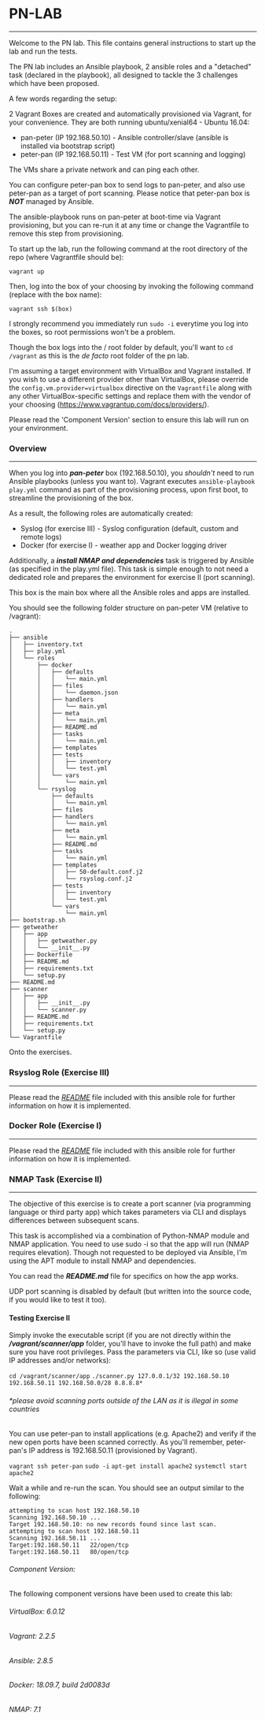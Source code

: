 # PN-LAB
---

Welcome to the PN lab. This file contains general instructions to start up the lab and run the tests.

The PN lab includes an Ansible playbook, 2 ansible roles and a "detached" task (declared in the playbook), all designed to tackle the 3 challenges which have been proposed.

A few words regarding the setup:

2 Vagrant Boxes are created and automatically provisioned via Vagrant, for your convenience.
They are both running ubuntu/xenial64 - Ubuntu 16.04:
* pan-peter (IP 192.168.50.10) - Ansible controller/slave (ansible is installed via bootstrap script)
* peter-pan (IP 192.168.50.11) - Test VM (for port scanning and logging)

The VMs share a private network and can ping each other.

You can configure peter-pan box to send logs to pan-peter, and also use peter-pan as a target of port scanning. Please notice that peter-pan box is __*NOT*__ managed by Ansible.

The ansible-playbook runs on pan-peter at boot-time via Vagrant provisioning, but you can re-run it at any time or change the Vagrantfile to remove this step from provisioning.

To start up the lab, run the following command at the root directory of the repo (where Vagrantfile should be):

` vagrant up `

Then, log into the box of your choosing by invoking the following command (replace with the box name):

`vagrant ssh $(box)`

I strongly recommend you immediately run `sudo -i` everytime you log into the boxes, so root permissions won't be a problem.

Though the box logs into the / root folder by default, you'll want to `cd /vagrant` as this is the _de facto_ root folder of the pn lab.

I'm assuming a target environment with VirtualBox and Vagrant installed. If you wish to use a different provider other than VirtualBox, please override the `config.vm.provider=virtualbox` directive on the `Vagrantfile` along with any other VirtualBox-specific settings and replace them with the vendor of your choosing (https://www.vagrantup.com/docs/providers/).

Please read the 'Component Version' section to ensure this lab will run on your environment.

### Overview
---
When you log into __*pan-peter*__ box (192.168.50.10), you *shouldn't* need to run Ansible playbooks (unless you want to). Vagrant executes `ansible-playbook play.yml` command as part of the provisioning process, upon first boot, to streamline the provisioning of the box.

As a result, the following roles are automatically created:
* Syslog (for exercise III) - Syslog configuration (default, custom and remote logs)
* Docker (for exercise I) - weather app and Docker logging driver

Additionally, a __*install NMAP and dependencies*__ task is triggered by Ansible (as specified in the play.yml file). This task is simple enough to not need a dedicated role and prepares the environment for exercise II (port scanning).

This box is the main box where all the Ansible roles and apps are installed.

You should see the following folder structure on pan-peter VM (relative to /vagrant):
```
.
├── ansible
│   ├── inventory.txt
│   ├── play.yml
│   └── roles
│       ├── docker
│       │   ├── defaults
│       │   │   └── main.yml
│       │   ├── files
│       │   │   └── daemon.json
│       │   ├── handlers
│       │   │   └── main.yml
│       │   ├── meta
│       │   │   └── main.yml
│       │   ├── README.md
│       │   ├── tasks
│       │   │   └── main.yml
│       │   ├── templates
│       │   ├── tests
│       │   │   ├── inventory
│       │   │   └── test.yml
│       │   └── vars
│       │       └── main.yml
│       └── rsyslog
│           ├── defaults
│           │   └── main.yml
│           ├── files
│           ├── handlers
│           │   └── main.yml
│           ├── meta
│           │   └── main.yml
│           ├── README.md
│           ├── tasks
│           │   └── main.yml
│           ├── templates
│           │   ├── 50-default.conf.j2
│           │   └── rsyslog.conf.j2
│           ├── tests
│           │   ├── inventory
│           │   └── test.yml
│           └── vars
│               └── main.yml
├── bootstrap.sh
├── getweather
│   ├── app
│   │   ├── getweather.py
│   │   └── __init__.py
│   ├── Dockerfile
│   ├── README.md
│   ├── requirements.txt
│   └── setup.py
├── README.md
├── scanner
│   ├── app
│   │   ├── __init__.py
│   │   └── scanner.py
│   ├── README.md
│   ├── requirements.txt
│   └── setup.py
└── Vagrantfile
```
Onto the exercises.

### Rsyslog Role (Exercise III)
---

Please read the [_README_](https://github.com/pisces-period/pnlab/blob/master/ansible/roles/rsyslog/README.md) file included with this ansible role for further information on how it is implemented.

### Docker Role (Exercise I)
---

Please read the [_README_](https://github.com/pisces-period/pnlab/blob/master/ansible/roles/docker/README.md) file included with this ansible role for further information on how it is implemented.

### NMAP Task (Exercise II)
---

The objective of this exercise is to create a port scanner (via programming language or third party app) which takes parameters via CLI and displays differences between subsequent scans.

This task is accomplished via a combination of Python-NMAP module and NMAP application. You need to use sudo -i so that the app will run (NMAP requires elevation). Though not requested to be deployed via Ansible, I'm using the APT module to install NMAP and dependencies.

You can read the __*README.md*__ file for specifics on how the app works.

UDP port scanning is disabled by default (but written into the source code, if you would like to test it too).

#### Testing Exercise II

Simply invoke the executable script (if you are not directly within the __*/vagrant/scanner/app*__ folder, you'll have to invoke the full path) and make sure you have root privileges. Pass the parameters via CLI, like so (use valid IP addresses and/or networks):

` cd /vagrant/scanner/app `
` ./scanner.py 127.0.0.1/32 192.168.50.10 192.168.50.11 192.168.50.0/28 8.8.8.8* `

###### \*please avoid scanning ports outside of the LAN as it is illegal in some countries

You can use peter-pan to install applications (e.g. Apache2) and verify if the new open ports have been scanned correctly. As you'll remember, peter-pan's IP address is 192.168.50.11 (provisioned by Vagrant).

` vagrant ssh peter-pan `
` sudo -i `
` apt-get install apache2 `
` systemctl start apache2 `

Wait a while and re-run the scan. You should see an output similar to the following:
```
attempting to scan host 192.168.50.10
Scanning 192.168.50.10 ...
Target 192.168.50.10: no new records found since last scan.
attempting to scan host 192.168.50.11
Scanning 192.168.50.11 ...
Target:192.168.50.11   22/open/tcp
Target:192.168.50.11   80/open/tcp
```

###### Component Version:
The following component versions have been used to create this lab:
###### _VirtualBox: 6.0.12_
###### _Vagrant: 2.2.5_
###### _Ansible: 2.8.5_
###### _Docker: 18.09.7, build 2d0083d_
###### _NMAP: 7.1_
